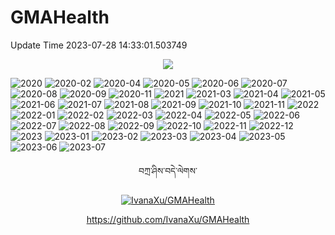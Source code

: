 
# GMAHealth

Update Time 2023-07-28 14:33:01.503749
<div align=center><img src="outs/Box.png"/></div>

![2020](outs/DV_2020.png)
![2020-02](outs/DV_2020-02.png)
![2020-04](outs/DV_2020-04.png)
![2020-05](outs/DV_2020-05.png)
![2020-06](outs/DV_2020-06.png)
![2020-07](outs/DV_2020-07.png)
![2020-08](outs/DV_2020-08.png)
![2020-09](outs/DV_2020-09.png)
![2020-11](outs/DV_2020-11.png)
![2021](outs/DV_2021.png)
![2021-03](outs/DV_2021-03.png)
![2021-04](outs/DV_2021-04.png)
![2021-05](outs/DV_2021-05.png)
![2021-06](outs/DV_2021-06.png)
![2021-07](outs/DV_2021-07.png)
![2021-08](outs/DV_2021-08.png)
![2021-09](outs/DV_2021-09.png)
![2021-10](outs/DV_2021-10.png)
![2021-11](outs/DV_2021-11.png)
![2022](outs/DV_2022.png)
![2022-01](outs/DV_2022-01.png)
![2022-02](outs/DV_2022-02.png)
![2022-03](outs/DV_2022-03.png)
![2022-04](outs/DV_2022-04.png)
![2022-05](outs/DV_2022-05.png)
![2022-06](outs/DV_2022-06.png)
![2022-07](outs/DV_2022-07.png)
![2022-08](outs/DV_2022-08.png)
![2022-09](outs/DV_2022-09.png)
![2022-10](outs/DV_2022-10.png)
![2022-11](outs/DV_2022-11.png)
![2022-12](outs/DV_2022-12.png)
![2023](outs/DV_2023.png)
![2023-01](outs/DV_2023-01.png)
![2023-02](outs/DV_2023-02.png)
![2023-03](outs/DV_2023-03.png)
![2023-04](outs/DV_2023-04.png)
![2023-05](outs/DV_2023-05.png)
![2023-06](outs/DV_2023-06.png)
![2023-07](outs/DV_2023-07.png)

<div align=center>

བཀྲ་ཤིས་བདེ་ལེགས་

[![IvanaXu/GMAHealth](https://gitee.com/IvanaXu/GMAHealth/widgets/widget_card.svg?colors=4183c4,ffffff,ffffff,e3e9ed,666666,9b9b9b)](https://gitee.com/IvanaXu/GMAHealth)

https://github.com/IvanaXu/GMAHealth

</div>
